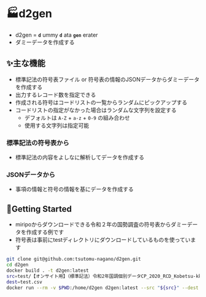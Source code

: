 # 🏭d2gen

- d2gen = **`d`** ummy **`d`** ata **`gen`** erater  
- ダミーデータを作成する

## ✨主な機能

- 標準記法の符号表ファイル or 符号表の情報のJSONデータからダミーデータを作成する
- 出力するレコード数を指定できる
- 作成される符号はコードリストの一覧からランダムにピックアップする
- コードリストの指定がなかった場合はランダムな文字列を設定する
  - デフォルトは `A-Z` + `a-z` + `0-9` の組み合わせ
  - 使用する文字列は指定可能

### 標準記法の符号表から

- 標準記法の内容をよしなに解析してデータを作成する

### JSONデータから

- 事項の情報と符号の情報を基にデータを作成する

## 🚀Getting Started

- miripoからダウンロードできる令和２年の国勢調査の符号表からダミーデータを作成する例です
- 符号表は事前にtestディレクトリにダウンロードしているものを使っています

```sh
git clone git@github.com:tsutomu-nagano/d2gen.git
cd d2gen
docker build . -t d2gen:latest
src=test/【オンサイト用】（標準記法）令和2年国調個別データCP_2020_RCD_Kobetsu-kk_B(基本集計).xlsx
dest=test.csv
docker run --rm -v $PWD:/home/d2gen d2gen:latest --src "${src}" --dest "${dest}" --rec 5
```
